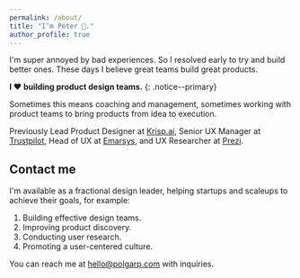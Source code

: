 ```yaml
---
permalink: /about/
title: "I’m Péter 👋."
author_profile: true
---
```


I'm super annoyed by bad experiences. So I resolved early to try and build better ones. These days I believe great teams build great products.

**I ❤️ building product design teams.**
{: .notice--primary}

Sometimes this means coaching and management, sometimes working with product teams to bring products from idea to execution.

Previously Lead Product Designer at [Krisp.ai](https://krisp.ai), Senior UX Manager at [Trustpilot](https://www.trustpilot.com/), Head of UX at [Emarsys](https://emarsys.com/), and UX Researcher at [Prezi](https://prezi.com/).

## Contact me

I'm available as a fractional design leader, helping startups and scaleups to achieve their goals, for example: 
1. Building effective design teams.  
2. Improving product discovery.  
3. Conducting user research.  
4. Promoting a user-centered culture.

You can reach me at [hello@polgarp.com](mailto:hello@polgarp.com) with inquiries.
